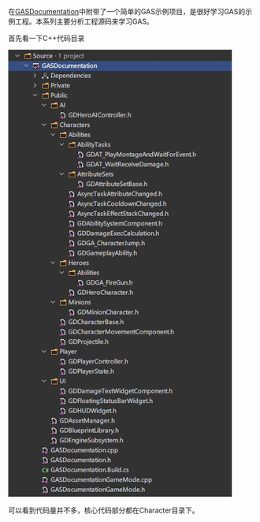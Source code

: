 在[GASDocumentation](https://github.com/tranek/GASDocumentation)中附带了一个简单的GAS示例项目，是很好学习GAS的示例工程。本系列主要分析工程源码来学习GAS。

首先看一下C++代码目录

![代码](image/1.jpg)

可以看到代码量并不多，核心代码部分都在Character目录下。


